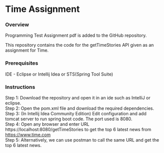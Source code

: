 # Time Assignment

### Overview

Programming Test Assignment pdf is added to the GitHub repository.

This repository contains the code for the getTimeStories API given as an assignment for Time.

### Prerequisites

IDE - Eclipse or Intellij Idea or STS(Spring Tool Suite)

### Instructions

Step 1: Download the repository and open it in an ide such as IntelliJ or eclipse. <br/>
Step 2: Open the pom.xml file and download the required dependencies.<br/>
Step 3: (In Intellij Idea Community Edition) Edit configuration and add tomcat server to run spring boot code. The port used is 8080.<br/>
Step 4: Open any browser and enter URL https://localhost:8080/getTimeStories to get the top 6 latest news from https://www.time.com<br/>
Step 5: Alternatively, we can use postman to call the same URL and get the top 6 latest news.

